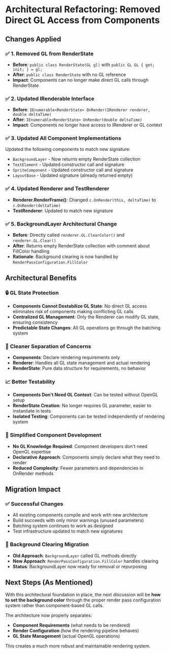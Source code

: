 # Architectural Refactoring: Removed Direct GL Access from Components

## Changes Applied

### ✅ **1. Removed GL from RenderState**
- **Before**: `public class RenderState(GL gl)` with `public GL GL { get; init; } = gl;`
- **After**: `public class RenderState` with no GL reference
- **Impact**: Components can no longer make direct GL calls through RenderState

### ✅ **2. Updated IRenderable Interface**
- **Before**: `IEnumerable<RenderState> OnRender(IRenderer renderer, double deltaTime)`
- **After**: `IEnumerable<RenderState> OnRender(double deltaTime)`
- **Impact**: Components no longer have access to IRenderer or GL context

### ✅ **3. Updated All Component Implementations**
Updated the following components to match new signature:
- `BackgroundLayer` - Now returns empty RenderState collection
- `TextElement` - Updated constructor call and signature
- `SpriteComponent` - Updated constructor call and signature  
- `LayoutBase` - Updated signature (already returned empty)

### ✅ **4. Updated Renderer and TestRenderer**
- **Renderer.RenderFrame()**: Changed `c.OnRender(this, deltaTime)` to `c.OnRender(deltaTime)`
- **TestRenderer**: Updated to match new signature

### ✅ **5. BackgroundLayer Architectural Change**
- **Before**: Directly called `renderer.GL.ClearColor()` and `renderer.GL.Clear()`
- **After**: Returns empty RenderState collection with comment about FillColor handling
- **Rationale**: Background clearing is now handled by `RenderPassConfiguration.FillColor`

## Architectural Benefits

### 🔒 **GL State Protection**
- **Components Cannot Destabilize GL State**: No direct GL access eliminates risk of components making conflicting GL calls
- **Centralized GL Management**: Only the Renderer can modify GL state, ensuring consistency
- **Predictable State Changes**: All GL operations go through the batching system

### 🎯 **Cleaner Separation of Concerns**
- **Components**: Declare rendering requirements only
- **Renderer**: Handles all GL state management and actual rendering
- **RenderState**: Pure data structure for requirements, no behavior

### 📈 **Better Testability**
- **Components Don't Need GL Context**: Can be tested without OpenGL setup
- **RenderState Creation**: No longer requires GL parameter, easier to instantiate in tests
- **Isolated Testing**: Components can be tested independently of rendering system

### 🚧 **Simplified Component Development**
- **No GL Knowledge Required**: Component developers don't need OpenGL expertise
- **Declarative Approach**: Components simply declare what they need to render
- **Reduced Complexity**: Fewer parameters and dependencies in OnRender methods

## Migration Impact

### ✅ **Successful Changes**
- All existing components compile and work with new architecture
- Build succeeds with only minor warnings (unused parameters)
- Batching system continues to work as designed
- Test infrastructure updated to match new signatures

### 🔄 **Background Clearing Migration**
- **Old Approach**: `BackgroundLayer` called GL methods directly
- **New Approach**: `RenderPassConfiguration.FillColor` handles clearing
- **Status**: BackgroundLayer now ready for removal or repurposing

## Next Steps (As Mentioned)

With this architectural foundation in place, the next discussion will be **how to set the background color** through the proper render pass configuration system rather than component-based GL calls.

The architecture now properly separates:
- **Component Requirements** (what needs to be rendered)
- **Render Configuration** (how the rendering pipeline behaves)  
- **GL State Management** (actual OpenGL operations)

This creates a much more robust and maintainable rendering system.